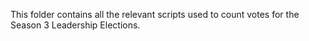 This folder contains all the relevant scripts used to count votes for the Season 3 Leadership Elections.
